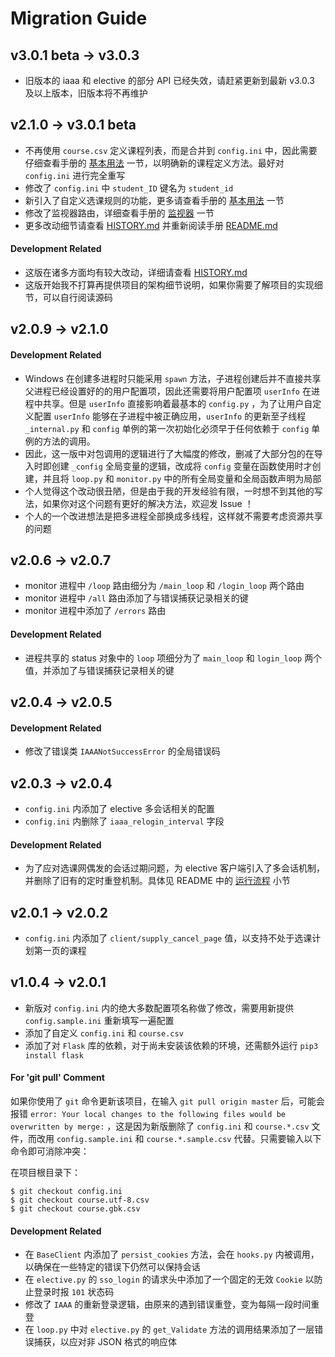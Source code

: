 Migration Guide
====================

v3.0.1 beta -> v3.0.3
------------------
- 旧版本的 iaaa 和 elective 的部分 API 已经失效，请赶紧更新到最新 v3.0.3 及以上版本，旧版本将不再维护


v2.1.0 -> v3.0.1 beta
------------------
- 不再使用 `course.csv` 定义课程列表，而是合并到 `config.ini` 中，因此需要仔细查看手册的 [基本用法](/README.md#基本用法) 一节，以明确新的课程定义方法。最好对 `config.ini` 进行完全重写
- 修改了 `config.ini` 中 `student_ID` 键名为 `student_id`
- 新引入了自定义选课规则的功能，更多请查看手册的 [基本用法](/README.md#基本用法) 一节
- 修改了监视器路由，详细查看手册的 [监视器](/README.md#监视器) 一节
- 更多改动细节请查看 [HISTORY.md](/HISTORY.md) 并重新阅读手册 [README.md](/README.md)

#### Development Related
- 这版在诸多方面均有较大改动，详细请查看 [HISTORY.md](/HISTORY.md)
- 这版开始我不打算再提供项目的架构细节说明，如果你需要了解项目的实现细节，可以自行阅读源码


v2.0.9 -> v2.1.0
------------------

#### Development Related
- Windows 在创建多进程时只能采用 `spawn` 方法，子进程创建后并不直接共享父进程已经设置好的的用户配置项，因此还需要将用户配置项 `userInfo` 在进程中共享。但是 `userInfo` 直接影响着最基本的 `config.py` ，为了让用户自定义配置 `userInfo` 能够在子进程中被正确应用，`userInfo` 的更新至子线程 `_internal.py` 和 `config` 单例的第一次初始化必须早于任何依赖于 `config` 单例的方法的调用。
- 因此，这一版中对包调用的逻辑进行了大幅度的修改，删减了大部分包的在导入时即创建 `_config` 全局变量的逻辑，改成将 `config` 变量在函数使用时才创建，并且将 `loop.py` 和 `monitor.py` 中的所有全局变量和全局函数声明为局部
- 个人觉得这个改动很丑陋，但是由于我的开发经验有限，一时想不到其他的写法，如果你对这个问题有更好的解决方法，欢迎发 Issue ！
- 个人的一个改进想法是把多进程全部换成多线程，这样就不需要考虑资源共享的问题


v2.0.6 -> v2.0.7
------------------
- monitor 进程中 `/loop` 路由细分为 `/main_loop` 和 `/login_loop` 两个路由
- monitor 进程中 `/all` 路由添加了与错误捕获记录相关的键
- monitor 进程中添加了 `/errors` 路由

#### Development Related
- 进程共享的 status 对象中的 `loop` 项细分为了 `main_loop` 和 `login_loop` 两个值，并添加了与错误捕获记录相关的键


v2.0.4 -> v2.0.5
------------------

#### Development Related

- 修改了错误类 `IAAANotSuccessError` 的全局错误码


v2.0.3 -> v2.0.4
------------------
- `config.ini` 内添加了 elective 多会话相关的配置
- `config.ini` 内删除了 `iaaa_relogin_interval` 字段

#### Development Related

- 为了应对选课网偶发的会话过期问题，为 elective 客户端引入了多会话机制，并删除了旧有的定时重登机制。具体见 README 中的 [运行流程](/README.md#运行流程) 小节


v2.0.1 -> v2.0.2
------------------
- `config.ini` 内添加了 `client/supply_cancel_page` 值，以支持不处于选课计划第一页的课程


v1.0.4 -> v2.0.1
------------------
- 新版对 `config.ini` 内的绝大多数配置项名称做了修改，需要用新提供 `config.sample.ini` 重新填写一遍配置
- 添加了自定义 `config.ini` 和 `course.csv`
- 添加了对 `Flask` 库的依赖，对于尚未安装该依赖的环境，还需额外运行 `pip3 install flask`

#### For 'git pull' Comment

如果你使用了 `git` 命令更新该项目，在输入 `git pull origin master` 后，可能会报错 `error: Your local changes to the following files would be overwritten by merge:` ，这是因为新版删除了 `config.ini` 和 `course.*.csv` 文件，而改用 `config.sample.ini` 和 `course.*.sample.csv` 代替。只需要输入以下命令即可消除冲突：

在项目根目录下：
```console
$ git checkout config.ini
$ git checkout course.utf-8.csv
$ git checkout course.gbk.csv
```

#### Development Related

- 在 `BaseClient` 内添加了 `persist_cookies` 方法，会在 `hooks.py` 内被调用，以确保在一些特定的错误下仍然可以保持会话
- 在 `elective.py` 的 `sso_login` 的请求头中添加了一个固定的无效 `Cookie` 以防止登录时报 `101` 状态码
- 修改了 `IAAA` 的重新登录逻辑，由原来的遇到错误重登，变为每隔一段时间重登
- 在 `loop.py` 中对 `elective.py` 的 `get_Validate` 方法的调用结果添加了一层错误捕获，以应对非 JSON 格式的响应体
